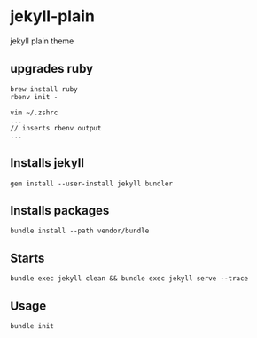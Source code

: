 # jekyll-plain

jekyll plain theme

## upgrades ruby
```shell
brew install ruby
rbenv init -

vim ~/.zshrc
...
// inserts rbenv output
...
```

## Installs jekyll
```shell
gem install --user-install jekyll bundler
```

## Installs packages
```shell
bundle install --path vendor/bundle
````

## Starts
```shell
bundle exec jekyll clean && bundle exec jekyll serve --trace
```

## Usage
```shell
bundle init
```